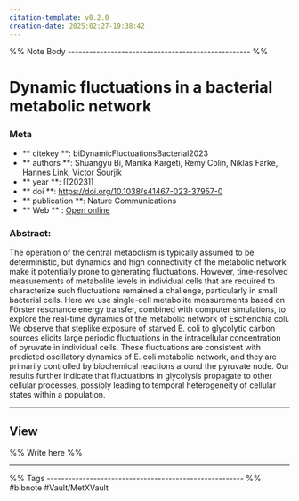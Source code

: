 ```yaml
---
citation-template: v0.2.0
creation-date: 2025:02:27-19:38:42
---
```


%% Note Body --------------------------------------------------- %%
# Dynamic fluctuations in a bacterial metabolic network

### Meta
- ** citekey **: biDynamicFluctuationsBacterial2023
- ** authors **: Shuangyu Bi, Manika Kargeti, Remy Colin, Niklas Farke, Hannes Link, Victor Sourjik
- ** year **: [[2023]]
- ** doi **: https://doi.org/10.1038/s41467-023-37957-0
- ** publication **: Nature Communications
- ** Web ** : [Open online](https://www.nature.com/articles/s41467-023-37957-0)


### Abstract:
The operation of the central metabolism is typically assumed to be deterministic, but dynamics and high connectivity of the metabolic network make it potentially prone to generating fluctuations. However, time-resolved measurements of metabolite levels in individual cells that are required to characterize such fluctuations remained a challenge, particularly in small bacterial cells. Here we use single-cell metabolite measurements based on Förster resonance energy transfer, combined with computer simulations, to explore the real-time dynamics of the metabolic network of Escherichia coli. We observe that steplike exposure of starved E. coli to glycolytic carbon sources elicits large periodic fluctuations in the intracellular concentration of pyruvate in individual cells. These fluctuations are consistent with predicted oscillatory dynamics of E. coli metabolic network, and they are primarily controlled by biochemical reactions around the pyruvate node. Our results further indicate that fluctuations in glycolysis propagate to other cellular processes, possibly leading to temporal heterogeneity of cellular states within a population.

___

## View

%% Write here %%





___
%% Tags  ------------------------------------------------------- %%
#bibnote
#Vault/MetXVault 
